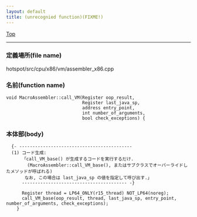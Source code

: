 ```yaml
---
layout: default
title: (unrecognied function)(FIXME!)
---
```

[Top](../index.html)

--- 
### 定義場所(file name)
hotspot/src/cpu/x86/vm/assembler_x86.cpp

### 名前(function name)
```
void MacroAssembler::call_VM(Register oop_result,
                             Register last_java_sp,
                             address entry_point,
                             int number_of_arguments,
                             bool check_exceptions) {
```

### 本体部(body)
```
  {- -------------------------------------------
  (1) コード生成:
      「call_VM_base() が生成するコードを実行するだけ.
        (MacroAssembler::call_VM_base(), またはサブクラスでオーバーライドしたメソッドが呼ばれる)
       なお, この場合は last_java_sp の値を指定して呼び出す.」
      ---------------------------------------- -}

	  Register thread = LP64_ONLY(r15_thread) NOT_LP64(noreg);
	  call_VM_base(oop_result, thread, last_java_sp, entry_point, number_of_arguments, check_exceptions);
	}
	
```


